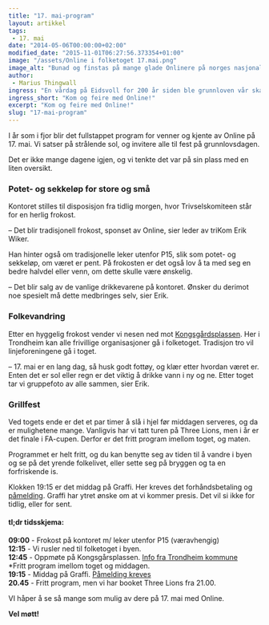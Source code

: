 ```yaml
---
title: "17. mai-program"
layout: artikkel
tags: 
 - 17. mai
date: "2014-05-06T00:00:00+02:00"
modified_date: "2015-11-01T06:27:56.373354+01:00"
image: "/assets/Online i folketoget 17.mai.png"
image_alt: "Bunad og finstas på mange glade Onlinere på norges nasjonaldag, 17 mai."
author:
 - Marius Thingwall
ingress: "En vårdag på Eidsvoll for 200 år siden ble grunnloven vår skapt.  Vi i Online tenker å feire dette med brask og bram."
ingress_short: "Kom og feire med Online!"
excerpt: "Kom og feire med Online!"
slug: "17-mai-program"
---
```

I år som i fjor blir det fullstappet program for venner og kjente av Online på 17. mai.  Vi satser på strålende sol, og invitere alle til fest på grunnlovsdagen.  

Det er ikke mange dagene igjen, og vi tenkte det var på sin plass med en liten oversikt.  

### Potet- og sekkeløp for store og små

Kontoret stilles til disposisjon fra tidlig morgen, hvor Trivselskomiteen står for en herlig frokost.  

– Det blir tradisjonell frokost, sponset av Online, sier leder av triKom Erik Wiker.  

Han hinter også om tradisjonelle leker utenfor P15, slik som potet- og sekkeløp, om været er pent.  På frokosten er det også lov å ta med seg en bedre halvdel eller venn, om dette skulle være ønskelig.  

– Det blir salg av de vanlige drikkevarene på kontoret. Ønsker du derimot noe spesielt må dette medbringes selv, sier Erik.

### Folkevandring

Etter en hyggelig frokost vender vi nesen ned mot [Kongsgårdsplassen](https://www.google.no/maps/place/Kongsg%C3%A5rdsgata/@63.4264973,10.3948358,17z/data=!3m1!4b1!4m2!3m1!1s0x466d3190912703bd:0x9eab2f9804ddb9b3).  Her i Trondheim kan alle frivillige organisasjoner gå i folketoget.  Tradisjon tro vil linjeforeningene gå i toget.  

– 17. mai er en lang dag, så husk godt fottøy, og klær etter hvordan været er.  Enten det er sol eller regn er det viktig å drikke vann i ny og ne.  Etter toget tar vi gruppefoto av alle sammen, sier Erik.

### Grillfest 

Ved togets ende er det et par timer å slå i hjel før middagen serveres, og da er mulighetene mange.  Vanligvis har vi tatt turen på Three Lions, men i år er det finale i FA-cupen.  Derfor er det fritt program imellom toget, og maten. 

Programmet er helt fritt, og du kan benytte seg av tiden til å vandre i byen og se på det yrende folkelivet, eller sette seg på bryggen og ta en forfriskende is.

Klokken 19:15 er det middag på Graffi.  Her kreves det forhåndsbetaling og [påmelding](https://online.ntnu.no/events/63/17-mai-middag/).  Graffi har ytret ønske om at vi kommer presis.  Det vil si ikke for tidlig, eller for sent.  


#### tl;dr tidsskjema: 
**09:00** - Frokost på kontoret m/ leker utenfor P15 (væravhengig)  
**12:15** - Vi rusler ned til folketoget i byen.  
**12:45** - Oppmøte på Kongsgårsplassen. [Info fra Trondheim kommune](http://www.trondheim.no/17_mai_2014/)  
*Fritt program imellom toget og middagen.   
**19:15** - Middag på Graffi.  [Påmelding kreves](https://online.ntnu.no/events/63/17-mai-middag/)  
**20.45** - Fritt program, men vi har booket Three Lions fra 21.00.

VI håper å se så mange som mulig av dere på 17. mai med Online. 

**Vel møtt!**